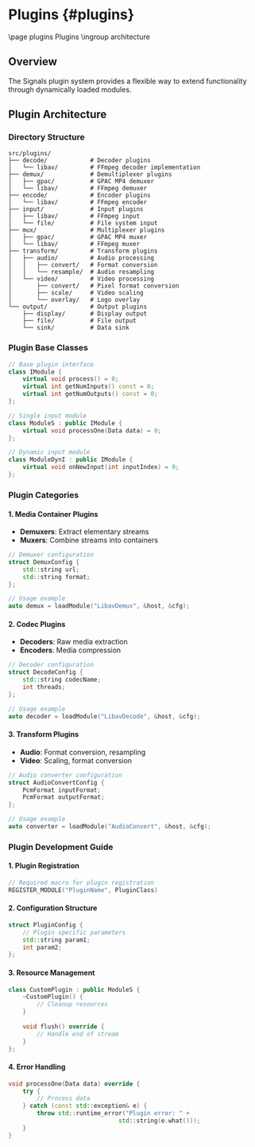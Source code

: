 
# Plugins {#plugins}
\page plugins Plugins
\ingroup architecture

## Overview
The Signals plugin system provides a flexible way to extend functionality through dynamically loaded modules.


## Plugin Architecture

### Directory Structure
```
src/plugins/
├── decode/            # Decoder plugins
│   └── libav/         # FFmpeg decoder implementation
├── demux/             # Demultiplexer plugins
│   ├── gpac/          # GPAC MP4 demuxer
│   └── libav/         # FFmpeg demuxer
├── encode/            # Encoder plugins
│   └── libav/         # FFmpeg encoder
├── input/             # Input plugins
│   ├── libav/         # FFmpeg input
│   └── file/          # File system input
├── mux/               # Multiplexer plugins
│   ├── gpac/          # GPAC MP4 muxer
│   └── libav/         # FFmpeg muxer
├── transform/         # Transform plugins
│   ├── audio/         # Audio processing
│   │   ├── convert/   # Format conversion
│   │   └── resample/  # Audio resampling
│   └── video/         # Video processing
│       ├── convert/   # Pixel format conversion
│       ├── scale/     # Video scaling
│       └── overlay/   # Logo overlay
└── output/            # Output plugins
    ├── display/       # Display output
    ├── file/          # File output
    └── sink/          # Data sink
```

### Plugin Base Classes
```cpp
// Base plugin interface
class IModule {
    virtual void process() = 0;
    virtual int getNumInputs() const = 0;
    virtual int getNumOutputs() const = 0;
};

// Single input module
class ModuleS : public IModule {
    virtual void processOne(Data data) = 0;
};

// Dynamic input module
class ModuleDynI : public IModule {
    virtual void onNewInput(int inputIndex) = 0;
};
```

### Plugin Categories

#### 1. Media Container Plugins
- **Demuxers**: Extract elementary streams
- **Muxers**: Combine streams into containers
```cpp
// Demuxer configuration
struct DemuxConfig {
    std::string url;
    std::string format;
};

// Usage example
auto demux = loadModule("LibavDemux", &host, &cfg);
```

#### 2. Codec Plugins
- **Decoders**: Raw media extraction
- **Encoders**: Media compression
```cpp
// Decoder configuration
struct DecodeConfig {
    std::string codecName;
    int threads;
};

// Usage example
auto decoder = loadModule("LibavDecode", &host, &cfg);
```

#### 3. Transform Plugins
- **Audio**: Format conversion, resampling
- **Video**: Scaling, format conversion
```cpp
// Audio converter configuration
struct AudioConvertConfig {
    PcmFormat inputFormat;
    PcmFormat outputFormat;
};

// Usage example
auto converter = loadModule("AudioConvert", &host, &cfg);
```

### Plugin Development Guide

#### 1. Plugin Registration
```cpp
// Required macro for plugin registration
REGISTER_MODULE("PluginName", PluginClass)
```

#### 2. Configuration Structure
```cpp
struct PluginConfig {
    // Plugin specific parameters
    std::string param1;
    int param2;
};
```

#### 3. Resource Management
```cpp
class CustomPlugin : public ModuleS {
    ~CustomPlugin() {
        // Cleanup resources
    }
    
    void flush() override {
        // Handle end of stream
    }
};
```

#### 4. Error Handling
```cpp
void processOne(Data data) override {
    try {
        // Process data
    } catch (const std::exception& e) {
        throw std::runtime_error("Plugin error: " + 
                               std::string(e.what()));
    }
}







